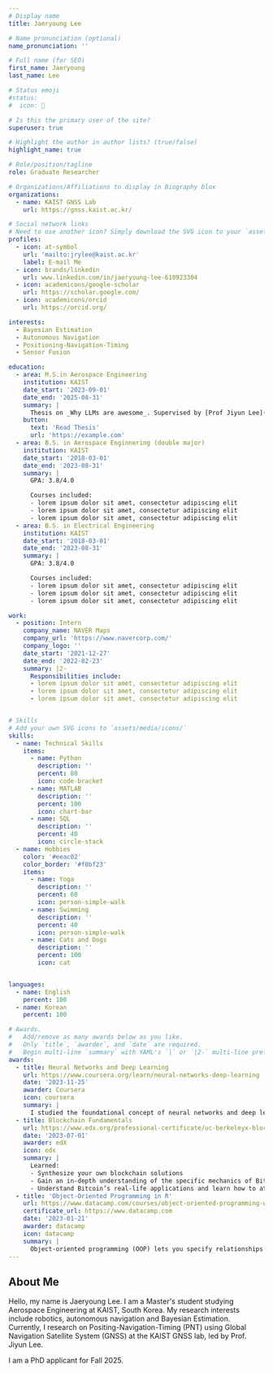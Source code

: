 ```yaml
---
# Display name
title: Jaeryoung Lee

# Name pronunciation (optional)
name_pronunciation: ''

# Full name (for SEO)
first_name: Jaeryoung
last_name: Lee

# Status emoji
#status:
#  icon: 👀

# Is this the primary user of the site?
superuser: true

# Highlight the author in author lists? (true/false)
highlight_name: true

# Role/position/tagline
role: Graduate Researcher

# Organizations/Affiliations to display in Biography blox
organizations:
  - name: KAIST GNSS Lab
    url: https://gnss.kaist.ac.kr/

# Social network links
# Need to use another icon? Simply download the SVG icon to your `assets/media/icons/` folder.
profiles:
  - icon: at-symbol
    url: 'mailto:jrylee@kaist.ac.kr'
    label: E-mail Me
  - icon: brands/linkedin
    url: www.linkedin.com/in/jaeryoung-lee-610923304
  - icon: academicons/google-scholar
    url: https://scholar.google.com/
  - icon: academicons/orcid
    url: https://orcid.org/

interests:
  - Bayesian Estimation
  - Autonomous Navigation
  - Positioning-Navigation-Timing
  - Sensor Fusion 

education:
  - area: M.S.in Aerospace Engineering
    institution: KAIST
    date_start: '2023-09-01'
    date_end: '2025-08-31'
    summary: |
      Thesis on _Why LLMs are awesome_. Supervised by [Prof Jiyun Lee](https://example.com). Presented papers at 5 IEEE conferences with the contributions being published in 2 Springer journals (example).
    button:
      text: 'Read Thesis'
      url: 'https://example.com'
  - area: B.S. in Aerospace Enginnering (double major)
    institution: KAIST
    date_start: '2018-03-01'
    date_end: '2023-08-31'
    summary: |
      GPA: 3.8/4.0

      Courses included:
      - lorem ipsum dolor sit amet, consectetur adipiscing elit
      - lorem ipsum dolor sit amet, consectetur adipiscing elit
      - lorem ipsum dolor sit amet, consectetur adipiscing elit
  - area: B.S. in Electrical Engineering
    institution: KAIST
    date_start: '2018-03-01'
    date_end: '2023-08-31'
    summary: |
      GPA: 3.8/4.0

      Courses included:
      - lorem ipsum dolor sit amet, consectetur adipiscing elit
      - lorem ipsum dolor sit amet, consectetur adipiscing elit
      - lorem ipsum dolor sit amet, consectetur adipiscing elit

work:
  - position: Intern 
    company_name: NAVER Maps 
    company_url: 'https://www.navercorp.com/'
    company_logo: ''
    date_start: '2021-12-27'
    date_end: '2022-02-23'
    summary: |2-
      Responsibilities include:
      - lorem ipsum dolor sit amet, consectetur adipiscing elit
      - lorem ipsum dolor sit amet, consectetur adipiscing elit
      - lorem ipsum dolor sit amet, consectetur adipiscing elit


# Skills
# Add your own SVG icons to `assets/media/icons/`
skills:
  - name: Technical Skills
    items:
      - name: Python
        description: ''
        percent: 80
        icon: code-bracket
      - name: MATLAB
        description: ''
        percent: 100
        icon: chart-bar
      - name: SQL
        description: ''
        percent: 40
        icon: circle-stack
  - name: Hobbies
    color: '#eeac02'
    color_border: '#f0bf23'
    items:
      - name: Yoga
        description: ''
        percent: 60
        icon: person-simple-walk
      - name: Swimming
        description: ''
        percent: 40
        icon: person-simple-walk
      - name: Cats and Dogs
        description: ''
        percent: 100
        icon: cat


languages:
  - name: English
    percent: 100
  - name: Korean
    percent: 100

# Awards.
#   Add/remove as many awards below as you like.
#   Only `title`, `awarder`, and `date` are required.
#   Begin multi-line `summary` with YAML's `|` or `|2-` multi-line prefix and indent 2 spaces below.
awards:
  - title: Neural Networks and Deep Learning
    url: https://www.coursera.org/learn/neural-networks-deep-learning
    date: '2023-11-25'
    awarder: Coursera
    icon: coursera
    summary: |
      I studied the foundational concept of neural networks and deep learning. By the end, I was familiar with the significant technological trends driving the rise of deep learning; build, train, and apply fully connected deep neural networks; implement efficient (vectorized) neural networks; identify key parameters in a neural network’s architecture; and apply deep learning to your own applications.
  - title: Blockchain Fundamentals
    url: https://www.edx.org/professional-certificate/uc-berkeleyx-blockchain-fundamentals
    date: '2023-07-01'
    awarder: edX
    icon: edx
    summary: |
      Learned:
      - Synthesize your own blockchain solutions
      - Gain an in-depth understanding of the specific mechanics of Bitcoin
      - Understand Bitcoin’s real-life applications and learn how to attack and destroy Bitcoin, Ethereum, smart contracts and Dapps, and alternatives to Bitcoin’s Proof-of-Work consensus algorithm
  - title: 'Object-Oriented Programming in R'
    url: https://www.datacamp.com/courses/object-oriented-programming-with-s3-and-r6-in-r
    certificate_url: https://www.datacamp.com
    date: '2023-01-21'
    awarder: datacamp
    icon: datacamp
    summary: |
      Object-oriented programming (OOP) lets you specify relationships between functions and the objects that they can act on, helping you manage complexity in your code. This is an intermediate level course, providing an introduction to OOP, using the S3 and R6 systems. S3 is a great day-to-day R programming tool that simplifies some of the functions that you write. R6 is especially useful for industry-specific analyses, working with web APIs, and building GUIs.
---
```


## About Me

Hello, my name is Jaeryoung Lee. I am a Master's student studying Aerospace Engineering at KAIST, South Korea. My research interests include robotics, autonomous navigation and Bayesian Estimation. Currently, I research on Positing-Navigation-Timing (PNT) using Global Navigation Satellite System (GNSS) at the KAIST GNSS lab, led by Prof. Jiyun Lee. 

I am a PhD applicant for Fall 2025.

